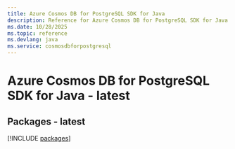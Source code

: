 ```yaml
---
title: Azure Cosmos DB for PostgreSQL SDK for Java
description: Reference for Azure Cosmos DB for PostgreSQL SDK for Java
ms.date: 10/28/2025
ms.topic: reference
ms.devlang: java
ms.service: cosmosdbforpostgresql
---
```

# Azure Cosmos DB for PostgreSQL SDK for Java - latest
## Packages - latest
[!INCLUDE [packages](cosmos-db-for-postgresql-index.md)]